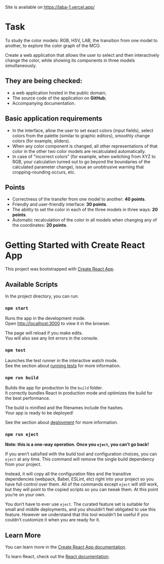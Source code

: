 Site is available on https://laba-1.vercel.app/

# Task

To study the color models: RGB, HSV, LAB, the transition from one model to another, to explore the color graph of the MCO.

Create a web application that allows the user to select and then interactively change the color, while showing its components in three models simultaneously.

## They are being checked:

- a web application hosted in the public domain;
- The source code of the application on **GitHub**;
- Accompanying documentation.

## Basic application requirements

- In the interface, allow the user to set exact colors (input fields), select colors from the palette (similar to graphic editors), smoothly change colors (for example, sliders).
- When any color component is changed, all other representations of that color in the other two color models are recalculated automatically.
- In case of "incorrect colors" (for example, when switching from XYZ to RGB, your calculation turned out to go beyond the boundaries of the calculated parameter change), issue an unobtrusive warning that cropping-rounding occurs, etc.

## Points

- Correctness of the transfer from one model to another: **40 points**.
- Friendly and user-friendly interface: **30 points**.
- The ability to set the color in each of the three models in three ways: **20 points**.
- Automatic recalculation of the color in all models when changing any of the coordinates: **20 points**.


# Getting Started with Create React App

This project was bootstrapped with [Create React App](https://github.com/facebook/create-react-app).

## Available Scripts

In the project directory, you can run:

### `npm start`

Runs the app in the development mode.\
Open [http://localhost:3000](http://localhost:3000) to view it in the browser.

The page will reload if you make edits.\
You will also see any lint errors in the console.

### `npm test`

Launches the test runner in the interactive watch mode.\
See the section about [running tests](https://facebook.github.io/create-react-app/docs/running-tests) for more information.

### `npm run build`

Builds the app for production to the `build` folder.\
It correctly bundles React in production mode and optimizes the build for the best performance.

The build is minified and the filenames include the hashes.\
Your app is ready to be deployed!

See the section about [deployment](https://facebook.github.io/create-react-app/docs/deployment) for more information.

### `npm run eject`

**Note: this is a one-way operation. Once you `eject`, you can’t go back!**

If you aren’t satisfied with the build tool and configuration choices, you can `eject` at any time. This command will remove the single build dependency from your project.

Instead, it will copy all the configuration files and the transitive dependencies (webpack, Babel, ESLint, etc) right into your project so you have full control over them. All of the commands except `eject` will still work, but they will point to the copied scripts so you can tweak them. At this point you’re on your own.

You don’t have to ever use `eject`. The curated feature set is suitable for small and middle deployments, and you shouldn’t feel obligated to use this feature. However we understand that this tool wouldn’t be useful if you couldn’t customize it when you are ready for it.

## Learn More

You can learn more in the [Create React App documentation](https://facebook.github.io/create-react-app/docs/getting-started).

To learn React, check out the [React documentation](https://reactjs.org/).
